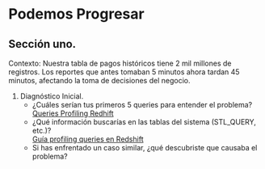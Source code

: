 # Podemos Progresar
## Sección uno.
Contexto:
Nuestra tabla de pagos históricos tiene 2 mil millones de registros. Los reportes que antes tomaban 5 minutos ahora tardan 45 minutos, afectando la toma de decisiones del negocio.

1. Diagnóstico Inicial.
   - ¿Cuáles serían tus primeros 5 queries para entender el problema?  
     [Queries Profiling Redhift](deliverables/pagos_historicos_query_profiling.sql)
   - ¿Qué información buscarías en las tablas del sistema (STL_QUERY, etc.)?  
     [Guía profiling queries en Redshift](documentacion/guiaConsultasProfilingRedshift.md)
   - Si has enfrentado un caso similar, ¿qué descubriste que causaba el problema?
